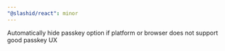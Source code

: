 ```yaml
---
"@slashid/react": minor
---
```


Automatically hide passkey option if platform or browser does not support good passkey UX

